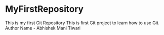 # MyFirstRepository
This is my first Git Repository
This is first Git project to learn how to use Git.
Author Name - Abhishek Mani Tiwari
